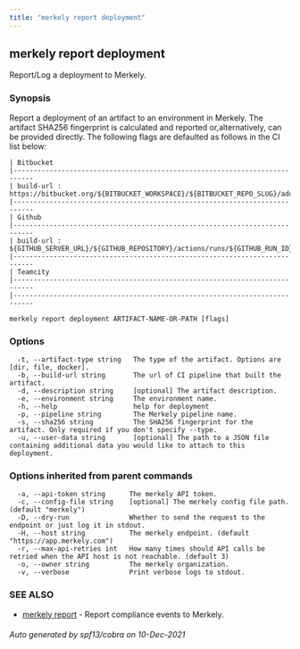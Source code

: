 ```yaml
---
title: "merkely report deployment"
---
```


## merkely report deployment

Report/Log a deployment to Merkely. 

### Synopsis


   Report a deployment of an artifact to an environment in Merkely. 
   The artifact SHA256 fingerprint is calculated and reported 
   or,alternatively, can be provided directly. 
   The following flags are defaulted as follows in the CI list below:

   
	| Bitbucket 
	|---------------------------------------------------------------------------
	| build-url : https://bitbucket.org/${BITBUCKET_WORKSPACE}/${BITBUCKET_REPO_SLUG}/addon/pipelines/home#!/results/${BITBUCKET_BUILD_NUMBER}
	|---------------------------------------------------------------------------
	| Github 
	|---------------------------------------------------------------------------
	| build-url : ${GITHUB_SERVER_URL}/${GITHUB_REPOSITORY}/actions/runs/${GITHUB_RUN_ID}
	|---------------------------------------------------------------------------
	| Teamcity 
	|---------------------------------------------------------------------------
	|---------------------------------------------------------------------------

```
merkely report deployment ARTIFACT-NAME-OR-PATH [flags]
```

### Options

```
  -t, --artifact-type string   The type of the artifact. Options are [dir, file, docker].
  -b, --build-url string       The url of CI pipeline that built the artifact.
  -d, --description string     [optional] The artifact description.
  -e, --environment string     The environment name.
  -h, --help                   help for deployment
  -p, --pipeline string        The Merkely pipeline name.
  -s, --sha256 string          The SHA256 fingerprint for the artifact. Only required if you don't specify --type.
  -u, --user-data string       [optional] The path to a JSON file containing additional data you would like to attach to this deployment.
```

### Options inherited from parent commands

```
  -a, --api-token string      The merkely API token.
  -c, --config-file string    [optional] The merkely config file path. (default "merkely")
  -D, --dry-run               Whether to send the request to the endpoint or just log it in stdout.
  -H, --host string           The merkely endpoint. (default "https://app.merkely.com")
  -r, --max-api-retries int   How many times should API calls be retried when the API host is not reachable. (default 3)
  -o, --owner string          The merkely organization.
  -v, --verbose               Print verbose logs to stdout.
```

### SEE ALSO

* [merkely report](/client_reference/merkely_report/)	 - Report compliance events to Merkely.

###### Auto generated by spf13/cobra on 10-Dec-2021
